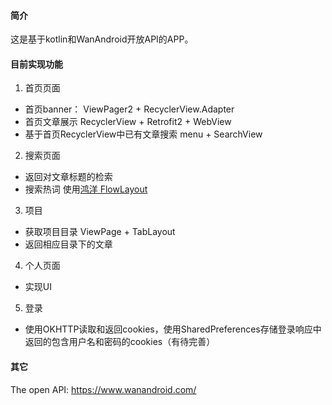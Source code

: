 #### 简介
这是基于kotlin和WanAndroid开放API的APP。


#### 目前实现功能
1. 首页页面
- 首页banner： ViewPager2 + RecyclerView.Adapter
- 首页文章展示  RecyclerView + Retrofit2 + WebView
- 基于首页RecyclerView中已有文章搜索 menu + SearchView
2. 搜索页面
- 返回对文章标题的检索
- 搜索热词 使用[鸿洋 FlowLayout](https://github.com/hongyangAndroid/FlowLayout)
3. 项目
- 获取项目目录 ViewPage + TabLayout
- 返回相应目录下的文章
4. 个人页面
- 实现UI
5. 登录
- 使用OKHTTP读取和返回cookies，使用SharedPreferences存储登录响应中返回的包含用户名和密码的cookies（有待完善）


#### 其它
The open API: https://www.wanandroid.com/







